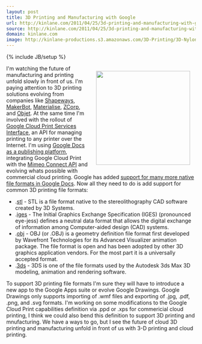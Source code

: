 ```yaml
---
layout: post
title: 3D Printing and Manufacturing with Google
url: http://kinlane.com/2011/04/25/3d-printing-and-manufacturing-with-google/
source: http://kinlane.com/2011/04/25/3d-printing-and-manufacturing-with-google/
domain: kinlane.com
image: http://kinlane-productions.s3.amazonaws.com/3D-Printing/3D-Nylon-Bike.jpg
---
```

{% include JB/setup %}<p><!DOCTYPE html PUBLIC "-//W3C//DTD XHTML 1.0 Transitional//EN"
    "http://www.w3.org/TR/xhtml1/DTD/xhtml1-transitional.dtd">
<html xmlns="http://www.w3.org/1999/xhtml">
  <head>
    <title></title>
  </head>
  <body>
    <img style="padding: 15px;" src="http://kinlane-productions.s3.amazonaws.com/3D-Printing/3D-Nylon-Bike.jpg" alt="" width="250" align="right" />I'm watching the future of manufacturing and
    printing unfold slowly in front of us. I'm paying attention to 3D printing solutions evolving from companies like <a title="Shapeways" href="http://www.shapeways.com/">Shapeways</a>, <a title=
    "Makerbot" href="http://www.makerbot.com/">MakerBot</a>, <a title="Materialise" href="http://www.materialise.com/">Materialise</a>, <a title="ZCorp" href="http://www.zcorp.com/">ZCorp</a>, and
    <a title="Object" href="http://www.objet.com/">Objet</a>. At the same time I'm involved with the rollout of <a title="Google Cloud Print Services Interface" href=
    "http://www.kinlane.com/2011/02/google-cloud-print-proxy-cloud-printer/">Google Cloud Print Services Interface</a>, an API for managing printing to any printer over the Internet. I'm using
    <a title="Google Docs as a Publishing Platform" href="http://www.kinlane.com/2011/02/google-docs-as-a-publishing-platform/">Google Docs as a publishing platform</a>, integrating Google Cloud
    Print with the <a title="Mimeo Connect API" href="http://developer.mimeo.com">Mimeo Connect API</a> and evolving whats possible with commercial cloud printing. Google has added <a title=
    "Support for many more native file formats in Google Docs" href="http://www.kinlane.com/2011/02/google-docs-file-formats-viewer-web-and-api/">support for many more native file formats in Google
    Docs</a>. Now all they need to do is add support for common 3D printing file formats:
    <ul class="mainlist">
      <li>.<a title=".stl file format" href="http://en.wikipedia.org/wiki/STL_(file_format)">stl</a> - STL is a file format native to the stereolithography CAD software created by 3D Systems.
      </li>
      <li>.<a title=".iges file format" href="http://en.wikipedia.org/wiki/IGES">iges</a> - The Initial Graphics Exchange Specification (IGES) (pronounced eye-jess) defines a neutral data format that
      allows the digital exchange of information among Computer-aided design (CAD) systems.
      </li>
      <li>.<a title=".obj file format" href="http://en.wikipedia.org/wiki/Wavefront_.obj_file">obj</a> - OBJ (or .OBJ) is a geometry definition file format first developed by Wavefront Technologies
      for its Advanced Visualizer animation package. The file format is open and has been adopted by other 3D graphics application vendors. For the most part it is a universally accepted format.
      </li>
      <li>.<a title=".3ds file format" href="http://en.wikipedia.org/wiki/.3ds">3ds</a> - 3DS is one of the file formats used by the Autodesk 3ds Max 3D modeling, animation and rendering software.
      </li>
    </ul>To support 3D printing file formats I'm sure they will have to introduce a new app to the Google Apps suite or evolve Google Drawings. Google Drawings only supports importing of .wmf files
    and exporting of .jpg, .pdf, .png, and .svg formats. I'm working on some modifications to the Google Cloud Print capabilities definition via .ppd or .xps for commericial cloud printing, I think
    we could also bend this definition to support 3D printing and mnufacturing. We have a ways to go, but I see the future of cloud 3D printing and manufacturing unfold in front of us with 3-D
    printing and cloud printing.
  </body>
</html></p>
